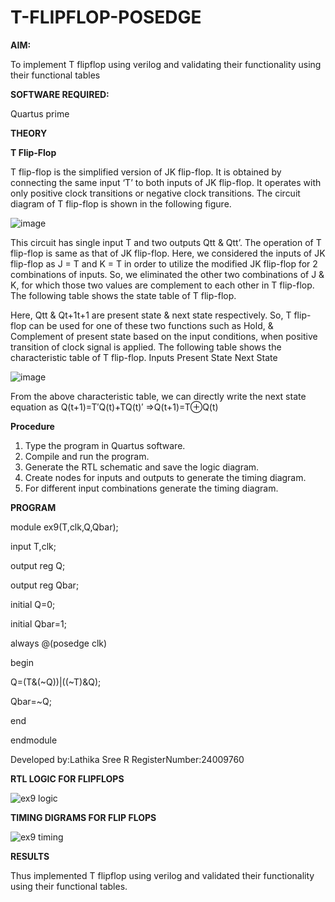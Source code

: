 # T-FLIPFLOP-POSEDGE

**AIM:**

To implement  T flipflop using verilog and validating their functionality using their functional tables

**SOFTWARE REQUIRED:**

Quartus prime

**THEORY**

**T Flip-Flop**

T flip-flop is the simplified version of JK flip-flop. It is obtained by connecting the same input ‘T’ to both inputs of JK flip-flop. It operates with only positive clock transitions or negative clock transitions. The circuit diagram of T flip-flop is shown in the following figure.

![image](https://github.com/naavaneetha/T-FLIPFLOP-POSEDGE/assets/154305477/458a68fe-2d08-4a9d-ac4f-7ae0480ce0bd)

 
This circuit has single input T and two outputs Qtt & Qtt’. The operation of T flip-flop is same as that of JK flip-flop. Here, we considered the inputs of JK flip-flop as J = T and K = T in order to utilize the modified JK flip-flop for 2 combinations of inputs. So, we eliminated the other two combinations of J & K, for which those two values are complement to each other in T flip-flop. The following table shows the state table of T flip-flop.

Here, Qtt & Qt+1t+1 are present state & next state respectively. So, T flip-flop can be used for one of these two functions such as Hold, & Complement of present state based on the input conditions, when positive transition of clock signal is applied. The following table shows the characteristic table of T flip-flop. Inputs Present State Next State

![image](https://github.com/naavaneetha/T-FLIPFLOP-POSEDGE/assets/154305477/cdd7fb32-539f-4b66-bb8d-f305a153c886)

 
From the above characteristic table, we can directly write the next state equation as Q(t+1)=T′Q(t)+TQ(t)′ ⇒Q(t+1)=T⊕Q(t)

**Procedure**

1. Type the program in Quartus software.
2. Compile and run the program.
3. Generate the RTL schematic and save the logic diagram.
4. Create nodes for inputs and outputs to generate the timing diagram.
5. For different input combinations generate the timing diagram. 

**PROGRAM**

module ex9(T,clk,Q,Qbar);

input T,clk;

output reg Q;

output reg Qbar;

initial Q=0;

initial Qbar=1;

always @(posedge clk)

begin

Q=(T&(~Q))|((~T)&Q);

Qbar=~Q;

end

endmodule

Developed by:Lathika Sree R RegisterNumber:24009760

**RTL LOGIC FOR FLIPFLOPS**

![ex9 logic](https://github.com/user-attachments/assets/639be2b7-5dbd-498f-8a56-a0119d1766d2)


**TIMING DIGRAMS FOR FLIP FLOPS**

![ex9 timing](https://github.com/user-attachments/assets/daa86fa7-1051-4d61-b125-0c7d77e0fb6e)

**RESULTS**

Thus implemented T flipflop using verilog and validated their functionality using their functional tables.
